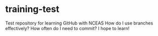 # training-test
Test repository for learning GitHub with NCEAS
How do I use branches effectively? How often do I need to commit? 
I hope to learn! 